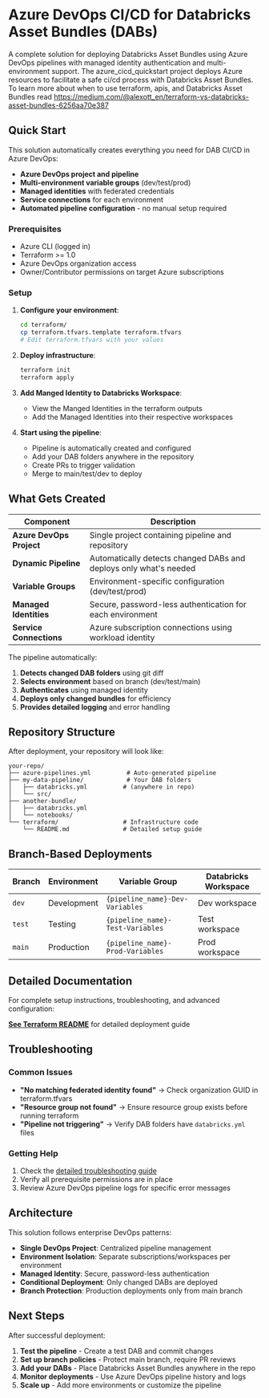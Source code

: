 # Azure DevOps CI/CD for Databricks Asset Bundles (DABs)

A complete solution for deploying Databricks Asset Bundles using Azure DevOps pipelines with managed identity authentication and multi-environment support.
The azure_cicd_quickstart project deploys Azure resources to facilitate a safe ci/cd process with Databricks Asset Bundles. To learn more about when to use terraform, apis, and Databricks Asset Bundles read https://medium.com/@alexott_en/terraform-vs-databricks-asset-bundles-6256aa70e387
## Quick Start

This solution automatically creates everything you need for DAB CI/CD in Azure DevOps:

- **Azure DevOps project and pipeline**
- **Multi-environment variable groups** (dev/test/prod)  
- **Managed identities** with federated credentials
- **Service connections** for each environment
- **Automated pipeline configuration** - no manual setup required

### Prerequisites

- Azure CLI (logged in)
- Terraform >= 1.0
- Azure DevOps organization access
- Owner/Contributor permissions on target Azure subscriptions

### Setup

1. **Configure your environment**:
   ```bash
   cd terraform/
   cp terraform.tfvars.template terraform.tfvars
   # Edit terraform.tfvars with your values
   ```

2. **Deploy infrastructure**:
   ```bash
   terraform init
   terraform apply
   ```

3. **Add Manged Identity to Databricks Workspace**:
   - View the Manged Identities in the terraform outputs
   - Add the Managed Identities into their respective workspaces

4. **Start using the pipeline**:
   - Pipeline is automatically created and configured
   - Add your DAB folders anywhere in the repository
   - Create PRs to trigger validation  
   - Merge to main/test/dev to deploy

## What Gets Created

| Component | Description |
|-----------|-------------|
| **Azure DevOps Project** | Single project containing pipeline and repository |
| **Dynamic Pipeline** | Automatically detects changed DABs and deploys only what's needed |
| **Variable Groups** | Environment-specific configuration (dev/test/prod) |
| **Managed Identities** | Secure, password-less authentication for each environment |
| **Service Connections** | Azure subscription connections using workload identity |


The pipeline automatically:
1. **Detects changed DAB folders** using git diff
2. **Selects environment** based on branch (dev/test/main)
3. **Authenticates** using managed identity
4. **Deploys only changed bundles** for efficiency
5. **Provides detailed logging** and error handling

## Repository Structure

After deployment, your repository will look like:

```
your-repo/
├── azure-pipelines.yml          # Auto-generated pipeline
├── my-data-pipeline/            # Your DAB folders
│   ├── databricks.yml          # (anywhere in repo)
│   └── src/
├── another-bundle/
│   ├── databricks.yml
│   └── notebooks/
└── terraform/                  # Infrastructure code
    └── README.md               # Detailed setup guide
```

## Branch-Based Deployments

| Branch | Environment | Variable Group | Databricks Workspace |
|--------|------------|----------------|----------------------|
| `dev` | Development | `{pipeline_name}-Dev-Variables` | Dev workspace |
| `test` | Testing | `{pipeline_name}-Test-Variables` | Test workspace |
| `main` | Production | `{pipeline_name}-Prod-Variables` | Prod workspace |

## Detailed Documentation

For complete setup instructions, troubleshooting, and advanced configuration:

**[See Terraform README](terraform/README.md)** for detailed deployment guide

## Troubleshooting

### Common Issues

- **"No matching federated identity found"** → Check organization GUID in terraform.tfvars
- **"Resource group not found"** → Ensure resource group exists before running terraform
- **"Pipeline not triggering"** → Verify DAB folders have `databricks.yml` files

### Getting Help

1. Check the [detailed troubleshooting guide](terraform/README.md#troubleshooting)
2. Verify all prerequisite permissions are in place
3. Review Azure DevOps pipeline logs for specific error messages

## Architecture

This solution follows enterprise DevOps patterns:

- **Single DevOps Project**: Centralized pipeline management
- **Environment Isolation**: Separate subscriptions/workspaces per environment  
- **Managed Identity**: Secure, password-less authentication
- **Conditional Deployment**: Only changed DABs are deployed
- **Branch Protection**: Production deployments only from main branch

## Next Steps

After successful deployment:

1. **Test the pipeline** - Create a test DAB and commit changes
2. **Set up branch policies** - Protect main branch, require PR reviews
3. **Add your DABs** - Place Databricks Asset Bundles anywhere in the repo
4. **Monitor deployments** - Use Azure DevOps pipeline history and logs
5. **Scale up** - Add more environments or customize the pipeline